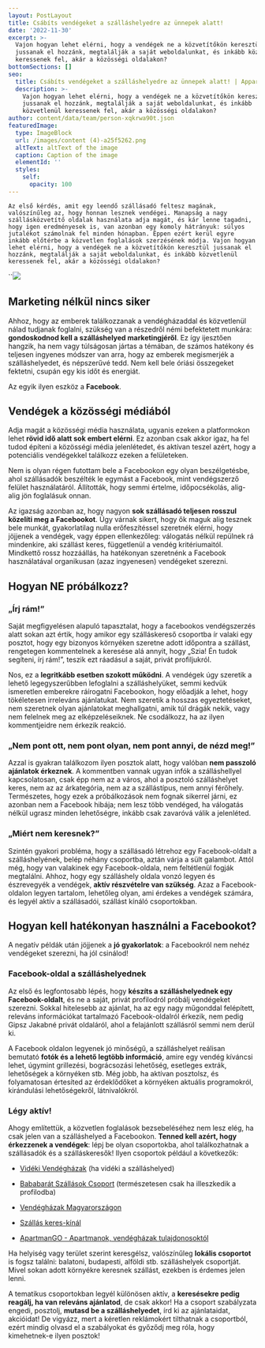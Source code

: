 ```yaml
---
layout: PostLayout
title: Csábíts vendégeket a szálláshelyedre az ünnepek alatt!
date: '2022-11-30'
excerpt: >-
  Vajon hogyan lehet elérni, hogy a vendégek ne a közvetítőkön keresztül
  jussanak el hozzánk, megtalálják a saját weboldalunkat, és inkább közvetlenül
  keressenek fel, akár a közösségi oldalakon?
bottomSections: []
seo:
  title: Csábíts vendégeket a szálláshelyedre az ünnepek alatt! | Appartman Blog
  description: >-
    Vajon hogyan lehet elérni, hogy a vendégek ne a közvetítőkön keresztül
    jussanak el hozzánk, megtalálják a saját weboldalunkat, és inkább
    közvetlenül keressenek fel, akár a közösségi oldalakon?
author: content/data/team/person-xqkrwa90t.json
featuredImage:
  type: ImageBlock
  url: /images/content (4)-a25f5262.png
  altText: altText of the image
  caption: Caption of the image
  elementId: ''
  styles:
    self:
      opacity: 100
---
```

`Az első kérdés, amit egy leendő szállásadó feltesz magának, valószínűleg az, hogy honnan lesznek vendégei. Manapság a nagy szállásközvetítő oldalak használata adja magát, és kár lenne tagadni, hogy igen eredményesek is, van azonban egy komoly hátrányuk: súlyos jutalékot számolnak fel minden hónapban. Éppen ezért kerül egyre inkább előtérbe a közvetlen foglalások szerzésének módja. Vajon hogyan lehet elérni, hogy a vendégek ne a közvetítőkön keresztül jussanak el hozzánk, megtalálják a saját weboldalunkat, és inkább közvetlenül keressenek fel, akár a közösségi oldalakon?`

``![](/images/maganszallashely-vendegszerzes-facebook.png)

## Marketing nélkül nincs siker

Ahhoz, hogy az emberek találkozzanak a vendégházaddal és közvetlenül nálad tudjanak foglalni, szükség van a részedről némi befektetett munkára: **gondoskodnod kell a szálláshelyed marketingjéről**. Ez így ijesztően hangzik, ha nem vagy túlságosan jártas a témában, de számos hatékony és teljesen ingyenes módszer van arra, hogy az emberek megismerjék a szálláshelyedet, és népszerűvé tedd. Nem kell bele óriási összegeket fektetni, csupán egy kis időt és energiát.

Az egyik ilyen eszköz a **Facebook**.

## Vendégek a közösségi médiából

Adja magát a közösségi média használata, ugyanis ezeken a platformokon lehet **rövid idő alatt sok embert elérni**. Ez azonban csak akkor igaz, ha fel tudod építeni a közösségi média jelenlétedet, és aktívan teszel azért, hogy a potenciális vendégekkel találkozz ezeken a felületeken.

Nem is olyan régen futottam bele a Facebookon egy olyan beszélgetésbe, ahol szállásadók beszélték le egymást a Facebook, mint vendégszerző felület használatáról. Állították, hogy semmi értelme, időpocsékolás, alig-alig jön foglalásuk onnan.

Az igazság azonban az, hogy nagyon **sok szállásadó teljesen rosszul közelíti meg a Facebookot**. Úgy várnak sikert, hogy ők maguk alig tesznek bele munkát, gyakorlatilag nulla erőfeszítéssel szeretnék elérni, hogy jöjjenek a vendégek, vagy éppen ellenkezőleg: válogatás nélkül repülnek rá mindenkire, aki szállást keres, függetlenül a vendég kritériumaitól. Mindkettő rossz hozzáállás, ha hatékonyan szeretnénk a Facebook használatával organikusan (azaz ingyenesen) vendégeket szerezni.

## Hogyan NE próbálkozz?

### „Írj rám!”

Saját megfigyelésen alapuló tapasztalat, hogy a facebookos vendégszerzés alatt sokan azt értik, hogy amikor egy szálláskereső csoportba ír valaki egy posztot, hogy egy bizonyos környéken szeretne adott időpontra a szállást, rengetegen kommentelnek a keresése alá annyit, hogy „Szia! Én tudok segíteni, írj rám!”, teszik ezt ráadásul a saját, privát profiljukról.

Nos, ez a **legritkább esetben szokott működni**. A vendégek úgy szeretik a lehető legegyszerűbben lefoglalni a szálláshelyüket, semmi kedvük ismeretlen emberekre ráírogatni Facebookon, hogy előadják a lehet, hogy tökéletesen irreleváns ajánlatukat. Nem szeretik a hosszas egyeztetéseket, nem szeretnek olyan ajánlatokat meghallgatni, amik túl drágák nekik, vagy nem felelnek meg az elképzeléseiknek. Ne csodálkozz, ha az ilyen kommentjeidre nem érkezik reakció.

### „Nem pont ott, nem pont olyan, nem pont annyi, de nézd meg!”

Azzal is gyakran találkozom ilyen posztok alatt, hogy valóban **nem passzoló ajánlatok érkeznek**. A kommentben vannak ugyan infók a szálláshellyel kapcsolatosan, csak épp nem az a város, ahol a posztoló szálláshelyet keres, nem az az árkategória, nem az a szállástípus, nem annyi férőhely. Természetes, hogy ezek a próbálkozások nem fognak sikerrel járni, ez azonban nem a Facebook hibája; nem lesz több vendéged, ha válogatás nélkül ugrasz minden lehetőségre, inkább csak zavaróvá válik a jelenléted.

### „Miért nem keresnek?”

Szintén gyakori probléma, hogy a szállásadó létrehoz egy Facebook-oldalt a szálláshelyének, belép néhány csoportba, aztán várja a sült galambot. Attól még, hogy van valakinek egy Facebook-oldala, nem feltétlenül fogják megtalálni. Ahhoz, hogy egy szálláshely oldala vonzó legyen és észrevegyék a vendégek, **aktív részvételre van szükség**. Azaz a Facebook-oldalon legyen tartalom, lehetőleg olyan, ami érdekes a vendégek számára, és legyél aktív a szállásadói, szállást kínáló csoportokban.

## Hogyan kell hatékonyan használni a Facebookot?

A negatív példák után jöjjenek a **jó gyakorlatok**: a Facebookról nem nehéz vendégeket szerezni, ha jól csinálod!

### Facebook-oldal a szálláshelyednek

Az első és legfontosabb lépés, hogy **készíts a szálláshelyednek egy Facebook-oldalt**, és ne a saját, privát profilodról próbálj vendégeket szerezni. Sokkal hitelesebb az ajánlat, ha az egy nagy műgonddal felépített, releváns információkat tartalmazó Facebook-oldalról érkezik, nem pedig Gipsz Jakabné privát oldaláról, ahol a felajánlott szállásról semmi nem derül ki.

A Facebook oldalon legyenek jó minőségű, a szálláshelyet reálisan bemutató **fotók és a lehető legtöbb információ**, amire egy vendég kíváncsi lehet, úgymint grillezési, bográcsozási lehetőség, esetleges extrák, lehetőségek a környéken stb. Még jobb, ha aktívan posztolsz, és folyamatosan értesíted az érdeklődőket a környéken aktuális programokról, kirándulási lehetőségekről, látnivalókról.

### Légy aktív!

Ahogy említettük, a közvetlen foglalások bezsebeléséhez nem lesz elég, ha csak jelen van a szálláshelyed a Facebookon. **Tenned kell azért, hogy érkezzenek a vendégek**: lépj be olyan csoportokba, ahol találkozhatnak a szállásadók és a szálláskeresők! Ilyen csoportok például a következők:

*   [Vidéki Vendégházak](https://www.facebook.com/groups/232390374755863/) (ha vidéki a szálláshelyed)

*   [Bababarát Szállások Csoport](https://www.facebook.com/groups/bababaratszallasok/) (természetesen csak ha illeszkedik a profilodba)

*   [Vendégházak Magyarországon](https://www.facebook.com/groups/661220324600306/)

*   [Szállás keres-kínál](https://www.facebook.com/groups/szallashirdeto/)

*   [ApartmanGO - Apartmanok, vendégházak tulajdonosoktól](https://www.facebook.com/groups/apartmango)

Ha helyiség vagy terület szerint keresgélsz, valószínűleg **lokális csoportot** is fogsz találni: balatoni, budapesti, alföldi stb. szálláshelyek csoportját. Mivel sokan adott környékre keresnek szállást, ezekben is érdemes jelen lenni.

A tematikus csoportokban legyél különösen aktív, a **keresésekre pedig reagálj, ha van releváns ajánlatod**, de csak akkor! Ha a csoport szabályzata engedi, posztolj, **mutasd be a szálláshelyedet**, írd ki az ajánlataidat, akcióidat! De vigyázz, mert a kéretlen reklámokért tilthatnak a csoportból, ezért mindig olvasd el a szabályokat és győződj meg róla, hogy kimehetnek-e ilyen posztok!
